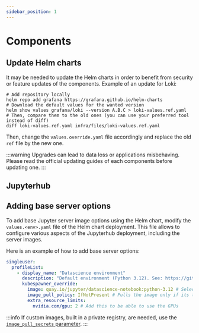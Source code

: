 ```yaml
---
sidebar_position: 1
---
```


# Components

## Update Helm charts

It may be needed to update the Helm charts in order to benefit from security or feature updates of the components. Example of an update for Loki:

```shell
# Add repository locally
helm repo add grafana https://grafana.github.io/helm-charts
# Download the default values for the wanted version
helm show values grafana/loki --version A.B.C > loki-values.ref.yaml
# Then, compare them to the old ones (you can use your preferred tool instead of diff)
diff loki-values.ref.yaml infra/files/loki-values.ref.yaml
```

Then, change the `values.override.yaml` file accordingly and replace the old `ref` file by the new one.

:::warning
Upgrades can lead to data loss or applications misbehaving. Please read the official updating guides of each components before updating one.
:::

## Jupyterhub

## Adding base server options

To add base Jupyter server image options using the Helm chart, modify the `values.<env>.yaml` file of the Helm chart deployment. This file allows to configure various aspects of the Jupyterhub deployment, including the server images.

Here is an example of how to add base server options:

```yaml
singleuser:
  profileList:
    - display_name: "Datascience environment"
      description: "Default environment (Python 3.12). See: https://github.com/jupyter/docker-stacks/tree/main/images/datascience-notebook."
      kubespawner_override:
        image: quay.io/jupyter/datascience-notebook:python-3.12 # Select the image you need, it can be pulled from GitHub Container Registry, Quay or Docker Hub public registries
        image_pull_policy: IfNotPresent # Pulls the image only if its tag is not already present on the Kubernetes Node
        extra_resource_limits:
          nvidia.com/gpu: 2 # Add this to be able to use the GPUs
```

:::info
If custom images, built in a private registry, are needed, use the [`image_pull_secrets` parameter](https://jupyterhub-kubespawner.readthedocs.io/en/latest/spawner.html#kubespawner.KubeSpawner.image_pull_secrets).
:::
